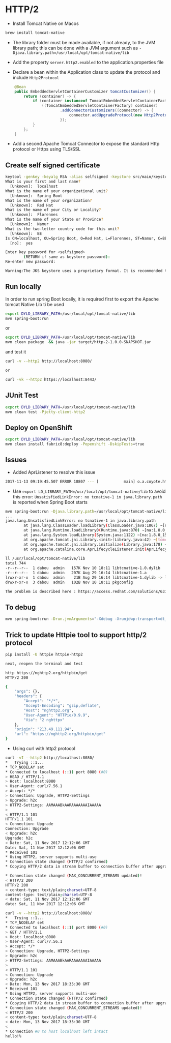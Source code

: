# HTTP/2

- Install Tomcat Native on Macos
```bash
brew install tomcat-native
```

- The library folder must be made available, if not already, to the JVM library
  path; this can be done with a JVM argument such as
  `-Djava.library.path=/usr/local/opt/tomcat-native/lib`

- Add the property `server.http2.enabled` to the application.properties file

- Declare a bean within the Application class to update the protocol and include `Http2Protocol`
```java
	@Bean
	public EmbeddedServletContainerCustomizer tomcatCustomizer() {
		return (container) -> {
			if (container instanceof TomcatEmbeddedServletContainerFactory) {
				((TomcatEmbeddedServletContainerFactory) container)
						.addConnectorCustomizers((connector) -> {
							connector.addUpgradeProtocol(new Http2Protocol());
						});
			}
		};
	}
```
- Add a second Apache Tomcat Connector to expose the standard Http protocol or Https using TLS/SSL

## Create self signed certificate
```bash
keytool -genkey -keyalg RSA -alias selfsigned -keystore src/main/keystore.jks -storepass secret -validity 360 -keysize 2048
What is your first and last name?
  [Unknown]:  localhost
What is the name of your organizational unit?
  [Unknown]:  Spring Boot 
What is the name of your organization?
  [Unknown]:  Red Hat
What is the name of your City or Locality?
  [Unknown]:  Florennes
What is the name of your State or Province?
  [Unknown]:  Namur
What is the two-letter country code for this unit?
  [Unknown]:  BE
Is CN=localhost, OU=Spring Boot, O=Red Hat, L=Florennes, ST=Namur, C=BE correct?
  [no]:  yes

Enter key password for <selfsigned>
        (RETURN if same as keystore password):  
Re-enter new password: 

Warning:The JKS keystore uses a proprietary format. It is recommended to migrate to PKCS12 which is an industry standard format using "keytool -importkeystore -srckeystore src/main/keystore.jks -destkeystore src/main/keystore.jks -deststoretype pkcs12".
```

## Run locally

In order to run spring Boot locally, it is required first to export the Apache tomcat Native Lib ti be used
```bash
export DYLD_LIBRARY_PATH=/usr/local/opt/tomcat-native/lib
mvn spring-boot:run
```

or

```bash
export DYLD_LIBRARY_PATH=/usr/local/opt/tomcat-native/lib
mvn clean package  && java -jar target/http-2-1.0.0-SNAPSHOT.jar
```

and test it

```bash
curl -v --http2 http://localhost:8080/

or  

curl -vk --http2 https://localhost:8443/
```

## JUnit Test
```bash
export DYLD_LIBRARY_PATH=/usr/local/opt/tomcat-native/lib
mvn clean test -Pjetty-client-http2             
```

## Deploy on OpenShift
```bash
export DYLD_LIBRARY_PATH=/usr/local/opt/tomcat-native/lib
mvn clean install fabric8:deploy -Popenshift -DskipTests=true 
```

## Issues

- Added AprListener to resolve this issue

```bash
2017-11-13 09:19:45.507 ERROR 18807 --- [           main] o.a.coyote.http11.Http11NioProtocol      : The upgrade handler [org.apache.coyote.http2.Http2Protocol] for [h2] only supports upgrade via ALPN but has been configured for the ["https-jsse-nio-8443"] connector that does not support ALPN.
```

- Use `export LD_LIBRARY_PATH=/usr/local/opt/tomcat-native/lib` to avoid this error: `UnsatisfiedLinkError: no tcnative-1 in java.library.path` is reported when Spring Boot starts

```bash
mvn spring-boot:run -Djava.library.path=/usr/local/opt/tomcat-native/lib
...
java.lang.UnsatisfiedLinkError: no tcnative-1 in java.library.path
        at java.lang.ClassLoader.loadLibrary(ClassLoader.java:1867) ~[na:1.8.0_151]
        at java.lang.Runtime.loadLibrary0(Runtime.java:870) ~[na:1.8.0_151]
        at java.lang.System.loadLibrary(System.java:1122) ~[na:1.8.0_151]
        at org.apache.tomcat.jni.Library.<init>(Library.java:42) ~[tomcat-embed-core-8.5.23.jar:8.5.23]
        at org.apache.tomcat.jni.Library.initialize(Library.java:178) ~[tomcat-embed-core-8.5.23.jar:8.5.23]
        at org.apache.catalina.core.AprLifecycleListener.init(AprLifecycleListener.java:198) [tomcat-embed-core-8.5.23.jar:8.5.23]
        
ll /usr/local/opt/tomcat-native/lib
total 744
-r--r--r--  1 dabou  admin   157K Nov 10 18:11 libtcnative-1.0.dylib
-r--r--r--  1 dabou  admin   207K Aug 29 16:14 libtcnative-1.a
lrwxr-xr-x  1 dabou  admin    21B Aug 29 16:14 libtcnative-1.dylib -> libtcnative-1.0.dylib
drwxr-xr-x  3 dabou  admin   102B Nov 10 18:11 pkgconfig   

The problem is described here : https://access.redhat.com/solutions/631953
```

## To debug
```bash
mvn spring-boot:run -Drun.jvmArguments="-Xdebug -Xrunjdwp:transport=dt_socket,server=y,suspend=y,address=5005"
```

## Trick to update Httpie tool to support http/2 protocol
```bash
pip install -U httpie httpie-http2

next, reopen the terminal and test

http https://nghttp2.org/httpbin/get
HTTP/2 200 

{
    "args": {}, 
    "headers": {
        "Accept": "*/*", 
        "Accept-Encoding": "gzip,deflate", 
        "Host": "nghttp2.org", 
        "User-Agent": "HTTPie/0.9.9", 
        "Via": "2 nghttpx"
    }, 
    "origin": "213.49.111.94", 
    "url": "https://nghttp2.org/httpbin/get"
}
```

- Using curl with http2 protocol

```bash
curl -vI --http2 http://localhost:8080/
*   Trying ::1...
* TCP_NODELAY set
* Connected to localhost (::1) port 8080 (#0)
> HEAD / HTTP/1.1
> Host: localhost:8080
> User-Agent: curl/7.56.1
> Accept: */*
> Connection: Upgrade, HTTP2-Settings
> Upgrade: h2c
> HTTP2-Settings: AAMAAABkAARAAAAAAAIAAAAA
>
< HTTP/1.1 101
HTTP/1.1 101
< Connection: Upgrade
Connection: Upgrade
< Upgrade: h2c
Upgrade: h2c
< Date: Sat, 11 Nov 2017 12:12:06 GMT
Date: Sat, 11 Nov 2017 12:12:06 GMT
* Received 101
* Using HTTP2, server supports multi-use
* Connection state changed (HTTP/2 confirmed)
* Copying HTTP/2 data in stream buffer to connection buffer after upgrade: len=0

* Connection state changed (MAX_CONCURRENT_STREAMS updated)!
< HTTP/2 200
HTTP/2 200
< content-type: text/plain;charset=UTF-8
content-type: text/plain;charset=UTF-8
< date: Sat, 11 Nov 2017 12:12:06 GMT
date: Sat, 11 Nov 2017 12:12:06 GMT

curl -v --http2 http://localhost:8080/ 
*   Trying ::1...
* TCP_NODELAY set
* Connected to localhost (::1) port 8080 (#0)
> GET / HTTP/1.1
> Host: localhost:8080
> User-Agent: curl/7.56.1
> Accept: */*
> Connection: Upgrade, HTTP2-Settings
> Upgrade: h2c
> HTTP2-Settings: AAMAAABkAARAAAAAAAIAAAAA
> 
< HTTP/1.1 101 
< Connection: Upgrade
< Upgrade: h2c
< Date: Mon, 13 Nov 2017 18:35:30 GMT
* Received 101
* Using HTTP2, server supports multi-use
* Connection state changed (HTTP/2 confirmed)
* Copying HTTP/2 data in stream buffer to connection buffer after upgrade: len=0
* Connection state changed (MAX_CONCURRENT_STREAMS updated)!
< HTTP/2 200 
< content-type: text/plain;charset=UTF-8
< date: Mon, 13 Nov 2017 18:35:30 GMT
< 
* Connection #0 to host localhost left intact
hello!%                                                 
```